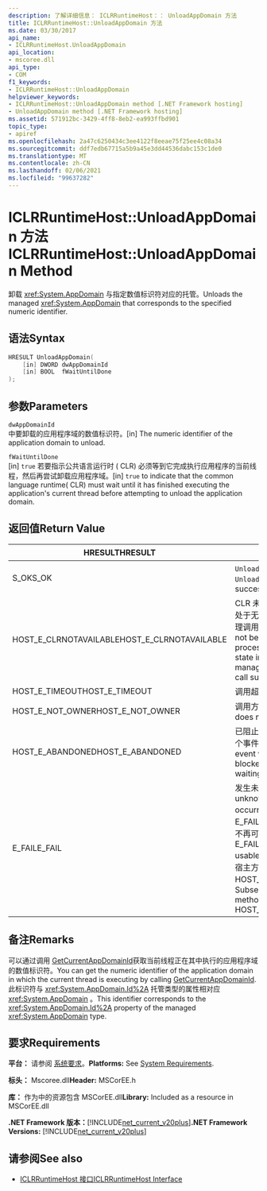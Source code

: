 ```yaml
---
description: 了解详细信息： ICLRRuntimeHost：： UnloadAppDomain 方法
title: ICLRRuntimeHost::UnloadAppDomain 方法
ms.date: 03/30/2017
api_name:
- ICLRRuntimeHost.UnloadAppDomain
api_location:
- mscoree.dll
api_type:
- COM
f1_keywords:
- ICLRRuntimeHost::UnloadAppDomain
helpviewer_keywords:
- ICLRRuntimeHost::UnloadAppDomain method [.NET Framework hosting]
- UnloadAppDomain method [.NET Framework hosting]
ms.assetid: 571912bc-3429-4ff8-8eb2-ea993ffbd901
topic_type:
- apiref
ms.openlocfilehash: 2a47c6250434c3ee4122f8eeae75f25ee4c08a34
ms.sourcegitcommit: ddf7edb67715a5b9a45e3dd44536dabc153c1de0
ms.translationtype: MT
ms.contentlocale: zh-CN
ms.lasthandoff: 02/06/2021
ms.locfileid: "99637282"
---
```

# <a name="iclrruntimehostunloadappdomain-method"></a><span data-ttu-id="b88fa-103">ICLRRuntimeHost::UnloadAppDomain 方法</span><span class="sxs-lookup"><span data-stu-id="b88fa-103">ICLRRuntimeHost::UnloadAppDomain Method</span></span>

<span data-ttu-id="b88fa-104">卸载 <xref:System.AppDomain> 与指定数值标识符对应的托管。</span><span class="sxs-lookup"><span data-stu-id="b88fa-104">Unloads the managed <xref:System.AppDomain> that corresponds to the specified numeric identifier.</span></span>  
  
## <a name="syntax"></a><span data-ttu-id="b88fa-105">语法</span><span class="sxs-lookup"><span data-stu-id="b88fa-105">Syntax</span></span>  
  
```cpp  
HRESULT UnloadAppDomain(  
    [in] DWORD dwAppDomainId  
    [in] BOOL  fWaitUntilDone  
);  
```  
  
## <a name="parameters"></a><span data-ttu-id="b88fa-106">参数</span><span class="sxs-lookup"><span data-stu-id="b88fa-106">Parameters</span></span>  

 `dwAppDomainId`  
 <span data-ttu-id="b88fa-107">中要卸载的应用程序域的数值标识符。</span><span class="sxs-lookup"><span data-stu-id="b88fa-107">[in] The numeric identifier of the application domain to unload.</span></span>  
  
 `fWaitUntilDone`  
 <span data-ttu-id="b88fa-108">[in] `true` 若要指示公共语言运行时 ( CLR) 必须等到它完成执行应用程序的当前线程，然后再尝试卸载应用程序域。</span><span class="sxs-lookup"><span data-stu-id="b88fa-108">[in] `true` to indicate that the common language runtime( CLR) must wait until it has finished executing the application's current thread before attempting to unload the application domain.</span></span>  
  
## <a name="return-value"></a><span data-ttu-id="b88fa-109">返回值</span><span class="sxs-lookup"><span data-stu-id="b88fa-109">Return Value</span></span>  
  
|<span data-ttu-id="b88fa-110">HRESULT</span><span class="sxs-lookup"><span data-stu-id="b88fa-110">HRESULT</span></span>|<span data-ttu-id="b88fa-111">说明</span><span class="sxs-lookup"><span data-stu-id="b88fa-111">Description</span></span>|  
|-------------|-----------------|  
|<span data-ttu-id="b88fa-112">S_OK</span><span class="sxs-lookup"><span data-stu-id="b88fa-112">S_OK</span></span>|<span data-ttu-id="b88fa-113">`UnloadAppDomain` 已成功返回。</span><span class="sxs-lookup"><span data-stu-id="b88fa-113">`UnloadAppDomain` returned successfully.</span></span>|  
|<span data-ttu-id="b88fa-114">HOST_E_CLRNOTAVAILABLE</span><span class="sxs-lookup"><span data-stu-id="b88fa-114">HOST_E_CLRNOTAVAILABLE</span></span>|<span data-ttu-id="b88fa-115">CLR 未加载到进程中，或 CLR 处于无法运行托管代码或成功处理调用的状态。</span><span class="sxs-lookup"><span data-stu-id="b88fa-115">The CLR has not been loaded into a process, or the CLR is in a state in which it cannot run managed code or process the call successfully.</span></span>|  
|<span data-ttu-id="b88fa-116">HOST_E_TIMEOUT</span><span class="sxs-lookup"><span data-stu-id="b88fa-116">HOST_E_TIMEOUT</span></span>|<span data-ttu-id="b88fa-117">调用超时。</span><span class="sxs-lookup"><span data-stu-id="b88fa-117">The call timed out.</span></span>|  
|<span data-ttu-id="b88fa-118">HOST_E_NOT_OWNER</span><span class="sxs-lookup"><span data-stu-id="b88fa-118">HOST_E_NOT_OWNER</span></span>|<span data-ttu-id="b88fa-119">调用方不拥有该锁。</span><span class="sxs-lookup"><span data-stu-id="b88fa-119">The caller does not own the lock.</span></span>|  
|<span data-ttu-id="b88fa-120">HOST_E_ABANDONED</span><span class="sxs-lookup"><span data-stu-id="b88fa-120">HOST_E_ABANDONED</span></span>|<span data-ttu-id="b88fa-121">已阻止的线程或纤程正在等待某个事件时，该事件被取消。</span><span class="sxs-lookup"><span data-stu-id="b88fa-121">An event was canceled while a blocked thread or fiber was waiting on it.</span></span>|  
|<span data-ttu-id="b88fa-122">E_FAIL</span><span class="sxs-lookup"><span data-stu-id="b88fa-122">E_FAIL</span></span>|<span data-ttu-id="b88fa-123">发生未知的灾难性故障。</span><span class="sxs-lookup"><span data-stu-id="b88fa-123">An unknown catastrophic failure occurred.</span></span> <span data-ttu-id="b88fa-124">如果方法返回 E_FAIL，则 CLR 在该进程内将不再可用。</span><span class="sxs-lookup"><span data-stu-id="b88fa-124">If a method returns E_FAIL, the CLR is no longer usable within the process.</span></span> <span data-ttu-id="b88fa-125">对宿主方法的后续调用会返回 HOST_E_CLRNOTAVAILABLE。</span><span class="sxs-lookup"><span data-stu-id="b88fa-125">Subsequent calls to hosting methods return HOST_E_CLRNOTAVAILABLE.</span></span>|  
  
## <a name="remarks"></a><span data-ttu-id="b88fa-126">备注</span><span class="sxs-lookup"><span data-stu-id="b88fa-126">Remarks</span></span>  

 <span data-ttu-id="b88fa-127">可以通过调用 [GetCurrentAppDomainId](iclrruntimehost-getcurrentappdomainid-method.md)获取当前线程正在其中执行的应用程序域的数值标识符。</span><span class="sxs-lookup"><span data-stu-id="b88fa-127">You can get the numeric identifier of the application domain in which the current thread is executing by calling [GetCurrentAppDomainId](iclrruntimehost-getcurrentappdomainid-method.md).</span></span> <span data-ttu-id="b88fa-128">此标识符与 <xref:System.AppDomain.Id%2A> 托管类型的属性相对应 <xref:System.AppDomain> 。</span><span class="sxs-lookup"><span data-stu-id="b88fa-128">This identifier corresponds to the <xref:System.AppDomain.Id%2A> property of the managed <xref:System.AppDomain> type.</span></span>  
  
## <a name="requirements"></a><span data-ttu-id="b88fa-129">要求</span><span class="sxs-lookup"><span data-stu-id="b88fa-129">Requirements</span></span>  

 <span data-ttu-id="b88fa-130">**平台：** 请参阅 [系统要求](../../get-started/system-requirements.md)。</span><span class="sxs-lookup"><span data-stu-id="b88fa-130">**Platforms:** See [System Requirements](../../get-started/system-requirements.md).</span></span>  
  
 <span data-ttu-id="b88fa-131">**标头：** Mscoree.dll</span><span class="sxs-lookup"><span data-stu-id="b88fa-131">**Header:** MSCorEE.h</span></span>  
  
 <span data-ttu-id="b88fa-132">**库：** 作为中的资源包含 MSCorEE.dll</span><span class="sxs-lookup"><span data-stu-id="b88fa-132">**Library:** Included as a resource in MSCorEE.dll</span></span>  
  
 <span data-ttu-id="b88fa-133">**.NET Framework 版本：**[!INCLUDE[net_current_v20plus](../../../../includes/net-current-v20plus-md.md)]</span><span class="sxs-lookup"><span data-stu-id="b88fa-133">**.NET Framework Versions:** [!INCLUDE[net_current_v20plus](../../../../includes/net-current-v20plus-md.md)]</span></span>  
  
## <a name="see-also"></a><span data-ttu-id="b88fa-134">请参阅</span><span class="sxs-lookup"><span data-stu-id="b88fa-134">See also</span></span>

- [<span data-ttu-id="b88fa-135">ICLRRuntimeHost 接口</span><span class="sxs-lookup"><span data-stu-id="b88fa-135">ICLRRuntimeHost Interface</span></span>](iclrruntimehost-interface.md)
